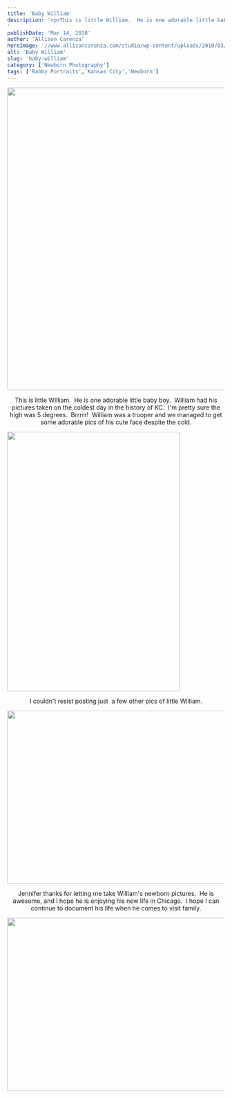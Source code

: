 ```yaml
---
title: 'Baby William'
description: '<p>This is little William.  He is one adorable little baby boy.  William had his pictures taken on the coldest day [&hellip;]</p>
'
publishDate: 'Mar 14, 2010'
author: 'Allison Carenza'
heroImage: '//www.allisoncarenza.com/studio/wp-content/uploads/2010/03/William4.jpg'
alt: 'Baby William'
slug: 'baby-william'
category: ['Newborn Photography']
tags: ['Babby Portraits','Kansas City','Newborn']
---
```


<p><a rel="attachment wp-att-456" href="http://www.allisoncarenza.com/studio/archives/452/william4"><img class="aligncenter size-full wp-image-456" title="William4" src="http://www.allisoncarenza.com/studio/wp-content/uploads/2010/03/William4.jpg" alt="" width="700" height="700" srcset="/media/William4.jpg 700w, /media/William4-150x150.jpg 150w, /media/William4-300x300.jpg 300w" sizes="(max-width: 700px) 100vw, 700px" /></a></p>
<p style="text-align: center;">This is little William.  He is one adorable little baby boy.  William had his pictures taken on the coldest day in the history of KC.  I&apos;m pretty sure the high was 5 degrees.  Brrrrr!  William was a trooper and we managed to get some adorable pics of his cute face despite the cold.</p>
<p><a rel="attachment wp-att-453" href="http://www.allisoncarenza.com/studio/archives/452/william1"><img class="aligncenter size-full wp-image-453" title="William1" src="http://www.allisoncarenza.com/studio/wp-content/uploads/2010/03/William1.jpg" alt="" width="400" height="600" srcset="/media/William1.jpg 400w, /media/William1-200x300.jpg 200w" sizes="(max-width: 400px) 100vw, 400px" /></a></p>
<p style="text-align: center;">
<p style="text-align: center;">I couldn&apos;t resist posting just  a few other pics of little William.</p>
<p><a rel="attachment wp-att-455" href="http://www.allisoncarenza.com/studio/archives/452/william3"><img class="aligncenter size-full wp-image-455" title="WIlliam3" src="http://www.allisoncarenza.com/studio/wp-content/uploads/2010/03/WIlliam3.jpg" alt="" width="600" height="400" srcset="/media/WIlliam3.jpg 600w, /media/WIlliam3-300x200.jpg 300w" sizes="(max-width: 600px) 100vw, 600px" /></a></p>
<p style="text-align: center;">Jennifer thanks for letting me take William&apos;s newborn pictures.  He is awesome, and I hope he is enjoying his new life in Chicago.  I hope I can continue to document his life when he comes to visit family.</p>
<p><a rel="attachment wp-att-454" href="http://www.allisoncarenza.com/studio/archives/452/william2"><img class="aligncenter size-full wp-image-454" title="William2" src="http://www.allisoncarenza.com/studio/wp-content/uploads/2010/03/William2.jpg" alt="" width="600" height="400" srcset="/media/William2.jpg 600w, /media/William2-300x200.jpg 300w" sizes="(max-width: 600px) 100vw, 600px" /></a></p>
